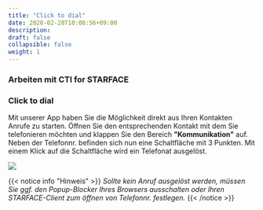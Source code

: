 ```yaml
---
title: "Click to dial"
date: 2020-02-28T10:08:56+09:00
description: 
draft: false
collapsible: false
weight: 1
---
```

### Arbeiten mit CTI for STARFACE

### Click to dial
Mit unserer App haben Sie die Möglichkeit direkt aus Ihren Kontakten Anrufe zu starten. Öffnen Sie den entsprechenden Kontakt mit dem Sie telefonieren möchten und
klappen Sie den Bereich **"Kommunikation"** auf. Neben der Telefonnr. befinden sich nun eine Schaltfläche mit 3 Punkten. Mit einem Klick auf die Schaltfläche wird ein Telefonat ausgelöst.

![](images/apps/ctic2dde.PNG)

{{< notice info "Hinweis" >}}
 _Sollte kein Anruf ausgelöst werden, müssen Sie ggf. den Popup-Blocker Ihres Browsers ausschalten oder Ihren STARFACE-Client zum öffnen von Telefonnr. festlegen._
{{< /notice >}}
#


